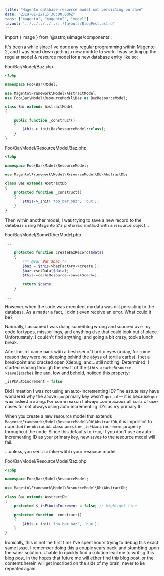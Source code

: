 ```yaml
---
title: "Magento database resource model not persisting on save"
date: "2019-01-22T15:30:00.000Z"
tags: ["magento", "magento2", "model"]
layout: "../../../../../../layouts/BlogPost.astro"
---
```


import { Image } from '@astrojs/image/components';

It's been a while since I've done any regular programming within Magento 2, and I was head down getting a new module to work. I was setting up the regular model & resource model for a new database entity like so:

<div class="gatsby-code-title">Foo/Bar/Model/Baz.php</div>

```php
<?php

namespace Foo\Bar\Model;

use Magento\Framework\Model\AbstractModel;
use Foo\Bar\Model\ResourceModel\Baz as BazResourceModel;

class Baz extends AbstractModel
{

    public function _construct()
    {
        $this->_init(BazResourceModel::class);
    }
}
```

<div class="gatsby-code-title">Foo/Bar/Model/ResourceModel/Baz.php</div>

```php
<?php

namespace Foo\Bar\Model\ResourceModel;

use Magento\Framework\Model\ResourceModel\Db\AbstractDb;

class Baz extends AbstractDb
{
    protected function _construct()
    {
        $this->_init('foo_bar_baz', 'qux');
    }
}
```

Then within another model, I was trying to save a new record to the database using Magento 2's preferred method with a resource object...

<div class="gatsby-code-title">Foo/Bar/Model/SomeOtherModel.php</div>

```php
...

    protected function createBazRecord($data)
    {
        /** @var Baz $baz */
        $baz = $this->bazFactory->create();
        $baz->setData($data);
        $this->cacheResource->save($cache);

        return $cache;
    }

...
```

However, when the code was executed, my data was not persisting to the database. As a matter a fact, I didn't even receive an error. What could it be?

Naturally, I assumed I was doing something wrong and scoured over my code for typos, misspellings, and anything else that could look out of place. Unfortunately, I couldn't find anything, and going a bit crazy, took a lunch break.

After lunch I came back with a fresh set of burrito eyes (today, for some reason they were not sleeping behind the abyss of tortilla carbs). I set a breakpoint and cracked open Xdebug, and... still nothing. Determined, I started reading through the result of the `$this->cacheResource->save($cache)` line and, low and behold, noticed this property:

```php
_isPkAutoIncrement = false
```

Did I mention I was not using an auto-incrementing ID? The astute may have wondered why the above `qux` primary key wasn't `qux_id` -- it is because `qux` was indeed a string. For some reason I always come across all sorts of use-cases for not always using auto-incrementing ID's as my primary ID.

When you create a new resource model that extends `Magento\Framework\Model\ResourceModel\Db\AbstractDb`, it is important to note that the `AbtractDb` class uses the `_isPkAutoIncrement` property throughout the code. Since this defaults to `true`, if you don't use an auto-incrementing ID as your primary key, new saves to the resource model will fail.

...unless, you set it to false within your resource model:


<div class="gatsby-code-title">Foo/Bar/Model/ResourceModel/Baz.php</div>

```php
<?php

namespace Foo\Bar\Model\ResourceModel;

use Magento\Framework\Model\ResourceModel\Db\AbstractDb;

class Baz extends AbstractDb
{
    protected $_isPkAutoIncrement = false; // highlight-line

    protected function _construct()
    {
        $this->_init('foo_bar_baz', 'qux');
    }
}
```

Ironically, this is not the first time I've spent hours trying to debug this exact same issue. I remember doing this a couple years back, and stumbling upon the same solution. Unable to quickly find a solution lead me to writing this blog post, in the hopes that future me will either find this blog post, or the contents herein will get inscribed on the side of my brain, never to be repeated again.
